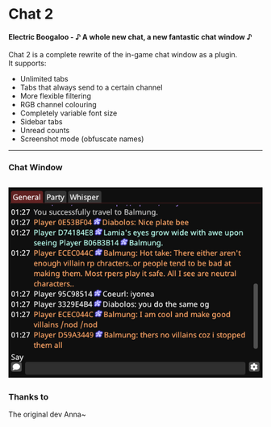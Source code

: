 ﻿# Chat 2
#### Electric Boogaloo - ♪ A whole new chat, a new fantastic chat window ♪

Chat 2 is a complete rewrite of the in-game chat window as a plugin.  
It supports:

- Unlimited tabs
- Tabs that always send to a certain channel
- More flexible filtering
- RGB channel colouring
- Completely variable font size
- Sidebar tabs
- Unread counts
- Screenshot mode (obfuscate names)

---

### Chat Window
![chatWindow.png](ChatTwo%2Fimages%2FchatWindow.png)
---

### Thanks to
The original dev Anna~